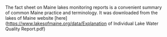 The fact sheet on Maine lakes monitoring reports is a convenient 
summary of common Maine practice and terminology.  It was downloaded from
the lakes of Maine website
[here](https://www.lakesofmaine.org/data/Explanation of Individual Lake Water Quality Report.pdf)
